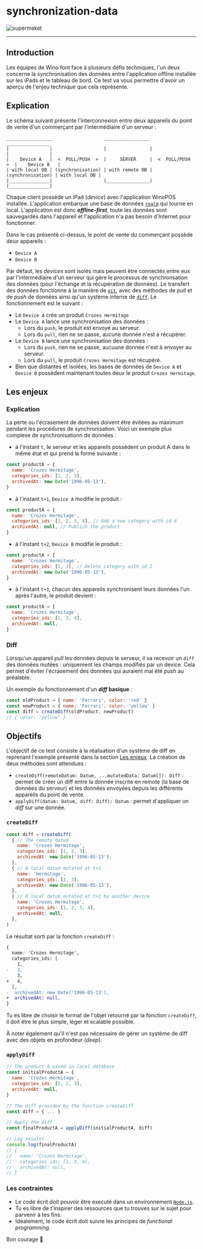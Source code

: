 # synchronization-data

![supermaket](https://i.giphy.com/media/uzglgIsyY1Cgg/giphy.webp)

---

## Introduction

Les équipes de Wino font face à plusieurs défis techniques, l'un deux concerne la synchronisation des données entre l'application offline installée sur les iPads et le tableau de bord. Ce test va vous permettre d'avoir un aperçu de l'enjeu technique que cela représente.

## Explication

Le schéma suivant présente l'interconnexion entre deux appareils du point de vente d'un commerçant par l'intermédiaire d'un serveur :

```
_________________                   _________________                    ________________ 
|               |                   |                |                   |               |
|    Device A   |  <  PULL/PUSH  >  |     SERVER     |  <  PULL/PUSH  >  |    Device B   |
| with local DB | (synchronisation) | with remote DB | (synchronisation) | with local DB |
|_______________|                   |________________|                   |_______________|

```

Chaque client possède un iPad (*device*) avec l'application WinoPOS installée. L'application embarque une base de données [`realm`](https://github.com/realm/realm-js) qui tourne en local. L'application est donc ***offline-first***, toute les données sont sauvegardés dans l'appareil et l'application n'a pas besoin d'Internet pour fonctionner.

Dans le cas présenté ci-dessus, le point de vente du commerçant possède deux appareils :
* `Device A`
* `Device B`

Par défaut, les *devices* sont isolés mais peuvent être connectés entre eux par l'intermédiaire d'un serveur qui gère le processus de synchronsation des données (pour l'échange et la récupération de données). Le transfert des données fonctionne à la manière de [`git`](https://git-scm.com/), avec des méthodes de *pull* et de *push* de données ainsi qu'un système interne de [`diff`](https://en.wikipedia.org/wiki/Data_differencing). Le fonctionnement est le suivant :
* Le `Device A` crée un produit `Crozes Hermitage`
* Le `Device A` lance une synchronisation des données :
  * Lors du `push`, le produit est envoyé au serveur.
  * Lors du `pull`, rien ne se passe, aucune donnée n'est à récupérer.
* Le `Device B` lance une synchronisation des données :
  * Lors du `push`, rien ne se passe, aucuune donnée n'est à envoyer au serveur.
  * Lors du `pull`, le produit `Crozes Hermitage` est récupéré.
* Bien que distantes et isolées, les bases de données de `Device A` et `Device B` possèdent maintenant toutes deux le produit `Crozes Hermitage`.

## Les enjeux

### Explication

La perte ou l'écrasement de données doivent être évitées au maximum pendant les procédures de synchronisation. Voici un exemple plus complexe de synchronisationn de données :

* à l'instant `t`, le serveur et les appareils possèdent un produit A dans le même état et qui prend la forme suivante :
```js
const productA = {
  name: 'Crozes Hermitage',
  categories_ids: [1, 2, 3],
  archivedAt: new Date('1996-05-13'),
}
```
* à l'instant `t+1`, `Device A` modifie le produit :
```js
const productA = {
  name: 'Crozes Hermitage',
  categories_ids: [1, 2, 3, 4], // Add a new category with id 4
  archivedAt: null, // Publish the product
}
```
* à l'instant `t+2`, `Device B` modifie le produit :
```js
const productA = {
  name: 'Crozes Hermitage',
  categories_ids: [1, 3], // Delete category with id 2
  archivedAt: new Date('1996-05-13'),
}
```
* à l'instant `t+3`, chacun des appareils synchronisent leurs données l'un après l'autre, le produit devient :
```js
const productA = {
  name: 'Crozes Hermitage',
  categories_ids: [1, 3, 4],
  archivedAt: null,
}
```

### Diff

Lorsqu'un appareil *pull* les données depuis le serveur, il va recevoir un `diff` des données mutées : uniquement les champs modifiés par un device. Cela permet d'éviter l'écrasement des données qui auraient mal été *push* au préalable. 

Un exemple du fonctionnement d'un ***diff* basique** :
```js
const oldProduct = { name: 'Ferrari', color: 'red' }
const newProduct = { name: 'Ferrari', color: 'yellow' }
const diff = createDiff(oldProduct, newProduct)
// { color: 'yellow' }
```

## Objectifs

L'objectif de ce test consiste à la réalisation d'un système de diff en reprenant l'exemple présenté dans la section [Les enjeux](#les-enjeux). La création de deux méthodes sont attendues :
* `createDiff(remoteDatum: Datum, ...mutatedData: Datum[]): Diff` : permet de créer un diff entre la donnée inscrite en remote (la base de données du serveur) et les données envoyées depuis les différents appareils du point de vente. 
* `applyDiff(datum: Datum, diff: Diff): Datum` : permet d'appliquer un *diff* sur une donnée.

### `createDiff`

```js
const diff = createDiff(
  { // The remote datum
    name: 'Crozes Hermitage',
    categories_ids: [1, 2, 3],
    archivedAt: new Date('1996-05-13'),
  },
  { // A local datum mutated at t+1
    name: 'Hermitage',
    categories_ids: [1, 3],
    archivedAt: new Date('1996-05-13'),
  },
  { // A local datum mutated at t+2 by another device
    name: 'Crozes Hermitage',
    categories_ids: [1, 2, 3, 4],
    archivedAt: null,
  },
)
```

Le résultat sorti par la fonction `createDiff` :

```diff
{
  name: 'Crozes Hermitage',
  categories_ids: [
    1,
-   2,
    3,
+   4,
  ],
-  archivedAt: new Date('1996-05-13'),
+  archivedAt: null,
}
```

Tu es libre de choisir le format de l'objet retourné par la fonction `createDiff`, il doit être le plus simple, léger et scalable possible.

À noter également qu'il n'est pas nécessaire de gérer un système de diff avec des objets en profondeur (*deep*).

### `applyDiff`


```js
// The product A saved in local database
const initialProductA = {
  name: 'Crozes Hermitage',
  categories_ids: [1, 2, 3],
  archivedAt: null,
}

// The diff provided by the function createDiff
const diff = { ... }

// Apply the diff
const finalProductA = applyDiff(initialProductA, diff)

// Log results
console.log(finalProductA)
// {
//   name: 'Crozes Hermitage',
//   categories_ids: [1, 3, 4],
//   archivedAt: null,
// }

```

### Les contraintes

* Le code écrit doit pouvoir être executé dans un environnement [`Node.js`](https://nodejs.org).
* Tu es libre de t'inspirer des ressources que tu trouves sur le sujet pour parvenir à tes fins.
* Idéalement, le code écrit doit suivre les principes de *functional programming*.

Bon courage 🎊
